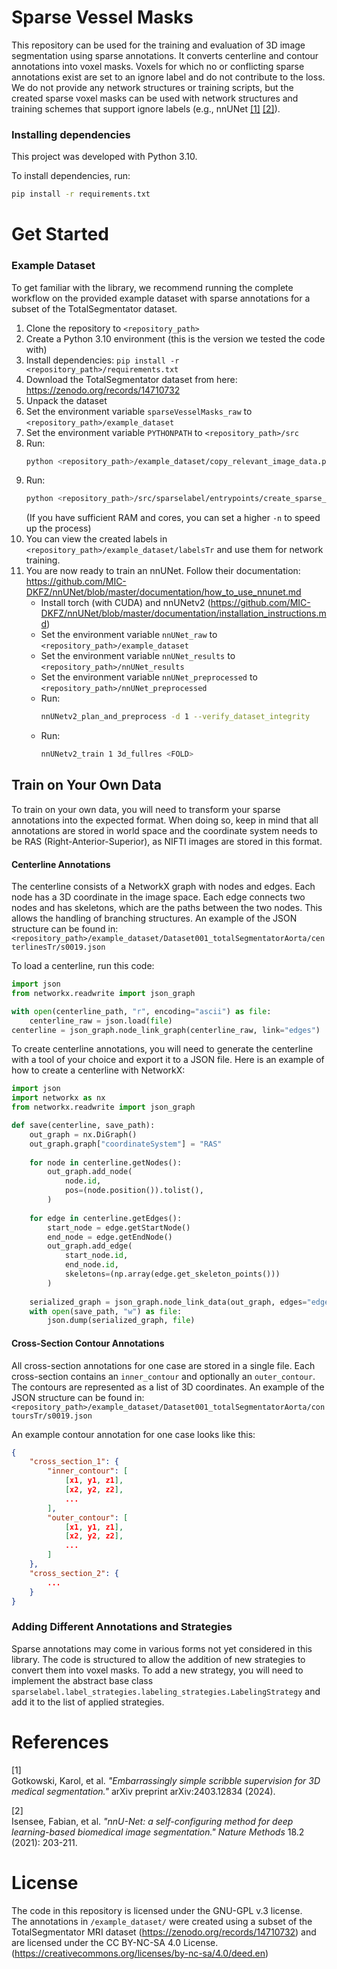# Sparse Vessel Masks

This repository can be used for the training and evaluation of 3D image segmentation using sparse annotations. It converts centerline and contour annotations into voxel masks. Voxels for which no or conflicting sparse annotations exist are set to an ignore label and do not contribute to the loss.  
We do not provide any network structures or training scripts, but the created sparse voxel masks can be used with network structures and training schemes that support ignore labels (e.g., nnUNet [[1]](#1) [[2]](#2)).

### Installing dependencies
This project was developed with Python 3.10.  

To install dependencies, run:  
```bash
pip install -r requirements.txt
```

# Get Started

### Example Dataset

To get familiar with the library, we recommend running the complete workflow on the provided example dataset with sparse annotations for a subset of the TotalSegmentator dataset.

1. Clone the repository to ```<repository_path>```
2. Create a Python 3.10 environment (this is the version we tested the code with)
3. Install dependencies: ```pip install -r <repository_path>/requirements.txt```
4. Download the TotalSegmentator dataset from here: https://zenodo.org/records/14710732
5. Unpack the dataset
6. Set the environment variable ```sparseVesselMasks_raw``` to ```<repository_path>/example_dataset```
7. Set the environment variable ```PYTHONPATH``` to ```<repository_path>/src```
8. Run:
   ```bash
   python <repository_path>/example_dataset/copy_relevant_image_data.py -i <path_to_totalSegmentator_dataset>
   ```
9. Run:
   ```bash
   python <repository_path>/src/sparselabel/entrypoints/create_sparse_label.py -d 1 -n 4 --no-wall
   ```
   (If you have sufficient RAM and cores, you can set a higher `-n` to speed up the process)
10. You can view the created labels in ```<repository_path>/example_dataset/labelsTr``` and use them for network training.
11. You are now ready to train an nnUNet. Follow their documentation: https://github.com/MIC-DKFZ/nnUNet/blob/master/documentation/how_to_use_nnunet.md
    - Install torch (with CUDA) and nnUNetv2 (https://github.com/MIC-DKFZ/nnUNet/blob/master/documentation/installation_instructions.md)
    - Set the environment variable ```nnUNet_raw``` to ```<repository_path>/example_dataset```
    - Set the environment variable ```nnUNet_results``` to ```<repository_path>/nnUNet_results```
    - Set the environment variable ```nnUNet_preprocessed``` to ```<repository_path>/nnUNet_preprocessed```
    - Run:
      ```bash
      nnUNetv2_plan_and_preprocess -d 1 --verify_dataset_integrity
      ```
    - Run:
      ```bash
      nnUNetv2_train 1 3d_fullres <FOLD>
      ```

## Train on Your Own Data

To train on your own data, you will need to transform your sparse annotations into the expected format. When doing so, keep in mind that all annotations are stored in world space and the coordinate system needs to be RAS (Right-Anterior-Superior), as NIFTI images are stored in this format.

#### Centerline Annotations
The centerline consists of a NetworkX graph with nodes and edges. Each node has a 3D coordinate in the image space. Each edge connects two nodes and has skeletons, which are the paths between the two nodes. This allows the handling of branching structures. An example of the JSON structure can be found in:  
```<repository_path>/example_dataset/Dataset001_totalSegmentatorAorta/centerlinesTr/s0019.json```

To load a centerline, run this code:
```python
import json
from networkx.readwrite import json_graph

with open(centerline_path, "r", encoding="ascii") as file:
    centerline_raw = json.load(file)
centerline = json_graph.node_link_graph(centerline_raw, link="edges")
```

To create centerline annotations, you will need to generate the centerline with a tool of your choice and export it to a JSON file. Here is an example of how to create a centerline with NetworkX:
```python
import json
import networkx as nx
from networkx.readwrite import json_graph

def save(centerline, save_path):
    out_graph = nx.DiGraph()
    out_graph.graph["coordinateSystem"] = "RAS"
    
    for node in centerline.getNodes():
        out_graph.add_node(
            node.id,
            pos=(node.position()).tolist(),
        )
    
    for edge in centerline.getEdges():
        start_node = edge.getStartNode()
        end_node = edge.getEndNode()
        out_graph.add_edge(
            start_node.id,
            end_node.id,
            skeletons=(np.array(edge.get_skeleton_points()))
        )
    
    serialized_graph = json_graph.node_link_data(out_graph, edges="edges")
    with open(save_path, "w") as file:
        json.dump(serialized_graph, file)
```

#### Cross-Section Contour Annotations
All cross-section annotations for one case are stored in a single file. Each cross-section contains an `inner_contour` and optionally an `outer_contour`. The contours are represented as a list of 3D coordinates. An example of the JSON structure can be found in:  
```<repository_path>/example_dataset/Dataset001_totalSegmentatorAorta/contoursTr/s0019.json```

An example contour annotation for one case looks like this:
```json
{
    "cross_section_1": {
        "inner_contour": [
            [x1, y1, z1],
            [x2, y2, z2],
            ...
        ],
        "outer_contour": [
            [x1, y1, z1],
            [x2, y2, z2],
            ...
        ]
    }, 
    "cross_section_2": {
        ...
    }
}
```

### Adding Different Annotations and Strategies

Sparse annotations may come in various forms not yet considered in this library. The code is structured to allow the addition of new strategies to convert them into voxel masks. To add a new strategy, you will need to implement the abstract base class ```sparselabel.label_strategies.labeling_strategies.LabelingStrategy``` and add it to the list of applied strategies.

# References
<a id="1">[1]</a>  
Gotkowski, Karol, et al. *"Embarrassingly simple scribble supervision for 3D medical segmentation."* arXiv preprint arXiv:2403.12834 (2024).  

<a id="2">[2]</a>  
Isensee, Fabian, et al. *"nnU-Net: a self-configuring method for deep learning-based biomedical image segmentation."* *Nature Methods* 18.2 (2021): 203-211.

# License
The code in this repository is licensed under the GNU-GPL v.3 license.  
The annotations in `/example_dataset/` were created using a subset of the TotalSegmentator MRI dataset (https://zenodo.org/records/14710732) and are licensed under the CC BY-NC-SA 4.0 License.  
(https://creativecommons.org/licenses/by-nc-sa/4.0/deed.en)
